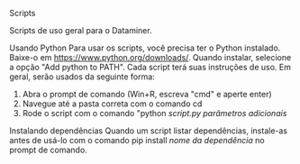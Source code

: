 Scripts

Scripts de uso geral para o Dataminer. 

Usando Python
Para usar os scripts, você precisa ter o Python instalado.
Baixe-o em https://www.python.org/downloads/.
Quando instalar, selecione a opção "Add python to PATH".
Cada script terá suas instruções de uso. Em geral, serão usados da seguinte forma:
1. Abra o prompt de comando (Win+R, escreva "cmd" e aperte enter)
2. Navegue até a pasta correta com o comando cd
3. Rode o script com o comando "python *script.py* *parâmetros adicionais*

Instalando dependências
Quando um script listar dependências, instale-as antes de usá-lo com o comando pip install *nome da dependência* no prompt de comando.
